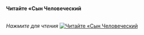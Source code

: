 **Читайте «Сын Человеческий**

\
_Нажмите для чтения_
[![Читайте «Сын Человеческий](https://cdn1.ozone.ru/s3/multimedia-1-r/c600/7009049907.jpg)](https://predanie.ru/book/67542-syn-chelovecheskiy/)
